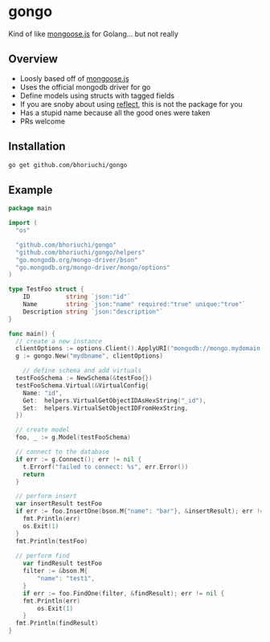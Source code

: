 # gongo
Kind of like [mongoose.js](https://mongoosejs.com) for Golang... but not really

## Overview

* Loosly based off of [mongoose.js](https://mongoosejs.com)
* Uses the official mongodb driver for go
* Define models using structs with tagged fields
* If you are snoby about using [reflect](https://golang.org/pkg/reflect/), this is not the package for you
* Has a stupid name because all the good ones were taken
* PRs welcome

## Installation

```sh
go get github.com/bhoriuchi/gongo
```

## Example

```go
package main

import (
  "os"

  "github.com/bhoriuchi/gongo"
  "github.com/bhoriuchi/gongo/helpers"
  "go.mongodb.org/mongo-driver/bson"
  "go.mongodb.org/mongo-driver/mongo/options"
)

type TestFoo struct {
	ID          string `json:"id"`
	Name        string `json:"name" required:"true" unique:"true"`
	Description string `json:"description"`
}

func main() {
  // create a new instance
  clientOptions := options.Client().ApplyURI("mongodb://mongo.mydomain.com:27017")
  g := gongo.New("mydbname", clientOptions)

	// define schema and add virtuals
  testFooSchema := NewSchema(&testFoo{})
  testFooSchema.Virtual(&VirtualConfig{
    Name: "id",
    Get:  helpers.VirtualGetObjectIDAsHexString("_id"),
    Set:  helpers.VirtualSetObjectIDFromHexString,
  })

  // create model
  foo, _ := g.Model(testFooSchema)

  // connect to the database
  if err := g.Connect(); err != nil {
    t.Errorf("failed to connect: %s", err.Error())
    return
  }

  // perform insert
  var insertResult testFoo
  if err := foo.InsertOne(bson.M{"name": "bar"}, &insertResult); err != nil {
    fmt.Println(err)
    os.Exit(1)
  }
  fmt.Println(testFoo)
  
  // perform find
	var findResult testFoo
	filter := &bson.M{
		"name": "test1",
	}
	if err := foo.FindOne(filter, &findResult); err != nil {
    fmt.Println(err)
		os.Exit(1)
	}
  fmt.Println(findResult)
}
```
